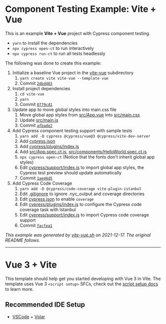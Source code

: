# Component Testing Example: Vite + Vue

This is an example **Vite + Vue** project with Cypress component testing.

- `yarn` to install the dependencies
- `npx cypress open-ct` to run interactively
- `npx cypress run-ct` to run all tests headlessly

The following was done to create this example:

1. Initialize a baseline Vue project in the [vite-vue](.) subdirectory
   1. `yarn create vite vite-vue --template vue`
   2. Commit [`2dbd403`](https://github.com/cypress-io/cypress-component-testing-examples/commit/2dbd4038c9514e5e0c94ae418c8c916d6793bad7)
2. Install project dependencies
   1. `cd vite-vue`
   2. `yarn`
   3. Commit [`0779c41`](https://github.com/cypress-io/cypress-component-testing-examples/commit/0779c41650c679960b3079ade651af314f5c013d)
3. Update app to move global styles into main.css file
   1. Move global app styles from [src/App.vue](src/App.vue) into [src/main.css](src/main.css)
   2. Update [src/main.js](src/main.js)
   3. Commit [`afbade2`](https://github.com/cypress-io/cypress-component-testing-examples/commit/afbade2ed532cbc4fd5d1fc0b423c7c4e0a2c7aa)
4. Add Cypress component testing support with sample tests
   1. `yarn add -D cypress @cypress/vue@3 @cypress/vite-dev-server`
   2. Add [cypress.json](cypress.json)
   3. Add [cypress/plugins/index.js](cypress/plugins/index.js)
   4. Add [src/App.spec.ct.js](src/App.spec.ct.js), [src/components/HelloWorld.spec.ct.js](src/components/HelloWorld.spec.ct.js)
   5. `npx cypress open-ct` (Notice that the fonts don't inherit global app styles)
   6. Edit [cypress/support/index.js](cypress/support/index.js) to import global app styles, the Cypress test preview should update automatically
   7. Commit [`1aed4d5`](https://github.com/cypress-io/cypress-component-testing-examples/commit/1aed4d5ea6d15f3c97268a0b3889c48159b56b20)
5. Add Cypress Code Coverage
   1. `yarn add -D @cypress/code-coverage vite-plugin-istanbul`
   2. Edit [.gitignore](.gitignore) to ignore .nyc_output and coverage directories
   3. Edit [cypress.json](cypress.json) to enable `coverage`
   4. Edit [cypress/plugins/index.js](cypress/plugins/index.js) to configure the Cypress code coverage task with Istanbul
   5. Edit [cypress/support/index.js](cypress/support/index.js) to import Cypress code coverage support
   6. Commit [`facfea1`](https://github.com/cypress-io/cypress-component-testing-examples/commit/facfea104d4f36713410110b25ef75f8c794dacb)

_This example was generated by [vite-vue.sh](https://github.com/cypress-io/cypress-component-testing-examples/blob/main/scripts/vite-vue.sh) on 2021-12-17. The original README follows._

---

# Vue 3 + Vite

This template should help get you started developing with Vue 3 in Vite. The template uses Vue 3 `<script setup>` SFCs, check out the [script setup docs](https://v3.vuejs.org/api/sfc-script-setup.html#sfc-script-setup) to learn more.

## Recommended IDE Setup

- [VSCode](https://code.visualstudio.com/) + [Volar](https://marketplace.visualstudio.com/items?itemName=johnsoncodehk.volar)
